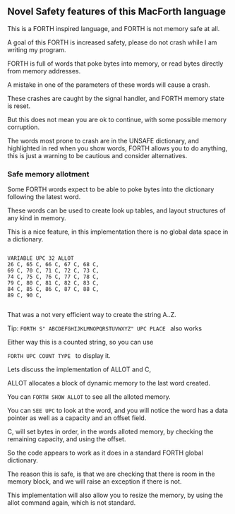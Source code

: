 ## Novel Safety features of this MacForth language

This is a FORTH inspired language, and FORTH is not memory safe at all.

A goal of this FORTH is increased safety, please do not crash while I am writing my program.

FORTH is full of words that poke bytes into memory, or read bytes directly from memory addresses.

A mistake in one of the parameters of these words will cause a crash.

These crashes are caught by the signal handler, and FORTH memory state is reset.

But this does not mean you are ok to continue, with some possible memory corruption.

The words most prone to crash are in the UNSAFE dictionary, and highlighted in red when you 
show words, FORTH allows you to do anything, this is just a warning to be cautious and consider alternatives.


### Safe memory allotment

Some FORTH words expect to be able to poke bytes into the dictionary following the latest word.

These words can be used to create look up tables, and layout structures of any kind in memory.

This is a nice feature, in this implementation there is no global data space in a dictionary.

```FORTH

VARIABLE UPC 32 ALLOT  
26 C, 65 C, 66 C, 67 C, 68 C,
69 C, 70 C, 71 C, 72 C, 73 C,
74 C, 75 C, 76 C, 77 C, 78 C,
79 C, 80 C, 81 C, 82 C, 83 C,
84 C, 85 C, 86 C, 87 C, 88 C,
89 C, 90 C, 


```

That was a not very efficient way to create the string A..Z.

Tip: ```FORTH S" ABCDEFGHIJKLMNOPQRSTUVWXYZ" UPC PLACE ``` also works

Either way this is a counted string, so you can use 

```FORTH UPC COUNT TYPE ``` to display it.

Lets discuss the implementation of ALLOT and C, 

ALLOT allocates a block of dynamic memory to the last word created.

You can ```FORTH SHOW ALLOT``` to see all the alloted memory.

You can ```SEE UPC``` to look at the word, and you will notice the word has a data pointer
as well as a capacity and an offset field.


C, will set bytes in order, in the words alloted memory, by checking the remaining capacity, and using the offset.

So the code appears to work as it does in a standard FORTH global dictionary.

The reason this is safe, is that we are checking that there is room in the memory block, and we will raise an exception if there is not.

This implementation will also allow you to resize the memory, by using the allot command again, which is not standard.







